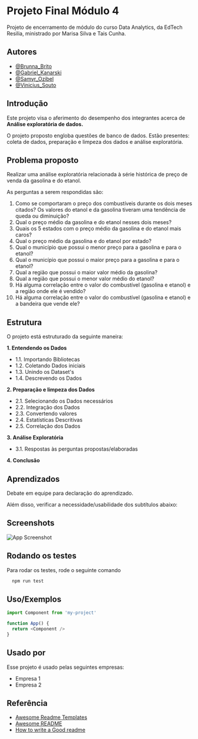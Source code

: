
# Projeto Final Módulo 4

Projeto de encerramento de módulo do curso Data Analytics, da EdTech Resilia,
ministrado por Marisa Silva e Tais Cunha.
## Autores

- [@Brunna_Brito](https://github.com/brunnabrito)
- [@Gabriel_Kanarski](https://github.com/GKCSV)
- [@Samyr_Ozibel](https://github.com/ozibel)
- [@Vinicius_Souto](https://github.com/ViniciusCostaSouto)
## Introdução

Este projeto visa o aferimento do desempenho dos integrantes acerca de **Análise 
exploratória de dados.**

O projeto proposto engloba questões de banco de dados. Estão presentes: coleta de dados, preparação e limpeza dos dados
e análise exploratória.
## Problema proposto

Realizar uma análise exploratória relacionada à série histórica de preço de venda da
gasolina e do etanol.

As perguntas a serem respondidas são:
    
1. Como se comportaram o preço dos combustíveis durante os dois meses citados? Os valores do etanol e da gasolina tiveram uma tendência de queda ou diminuição?
2. Qual o preço médio da gasolina e do etanol nesses dois meses?
3. Quais os 5 estados com o preço médio da gasolina e do etanol mais caros?
4. Qual o preço médio da gasolina e do etanol por estado?
5. Qual o município que possui o menor preço para a gasolina e para o etanol?
6. Qual o município que possui o maior preço para a gasolina e para o etanol?
7. Qual a região que possui o maior valor médio da gasolina?
8. Qual a região que possui o menor valor médio do etanol?
9. Há alguma correlação entre o valor do combustível (gasolina e etanol) e a região onde ele é vendido?
10. Há alguma correlação entre o valor do combustível (gasolina e etanol) e a bandeira que vende ele?
## Estrutura

O projeto está estruturado da seguinte maneira:

**1. Entendendo os Dados**
- 1.1. Importando Bibliotecas
- 1.2. Coletando Dados iniciais
- 1.3. Unindo os Dataset's
- 1.4. Descrevendo os Dados

**2. Preparação e limpeza dos Dados**
- 2.1. Selecionando os Dados necessários
- 2.2. Integração dos Dados
- 2.3. Convertendo valores
- 2.4. Estatísticas Descritivas
- 2.5. Correlação dos Dados

**3. Análise Exploratória**
- 3.1. Respostas às perguntas propostas/elaboradas

**4. Conclusão**
## Aprendizados

Debate em equipe para declaração do aprendizado.

Além disso, verificar a necessidade/usabilidade dos subtítulos abaixo:
## Screenshots

![App Screenshot](https://via.placeholder.com/468x300?text=App+Screenshot+Here)


## Rodando os testes

Para rodar os testes, rode o seguinte comando

```bash
  npm run test
```


## Uso/Exemplos

```javascript
import Component from 'my-project'

function App() {
  return <Component />
}
```


## Usado por

Esse projeto é usado pelas seguintes empresas:

- Empresa 1
- Empresa 2


## Referência

 - [Awesome Readme Templates](https://awesomeopensource.com/project/elangosundar/awesome-README-templates)
 - [Awesome README](https://github.com/matiassingers/awesome-readme)
 - [How to write a Good readme](https://bulldogjob.com/news/449-how-to-write-a-good-readme-for-your-github-project)

